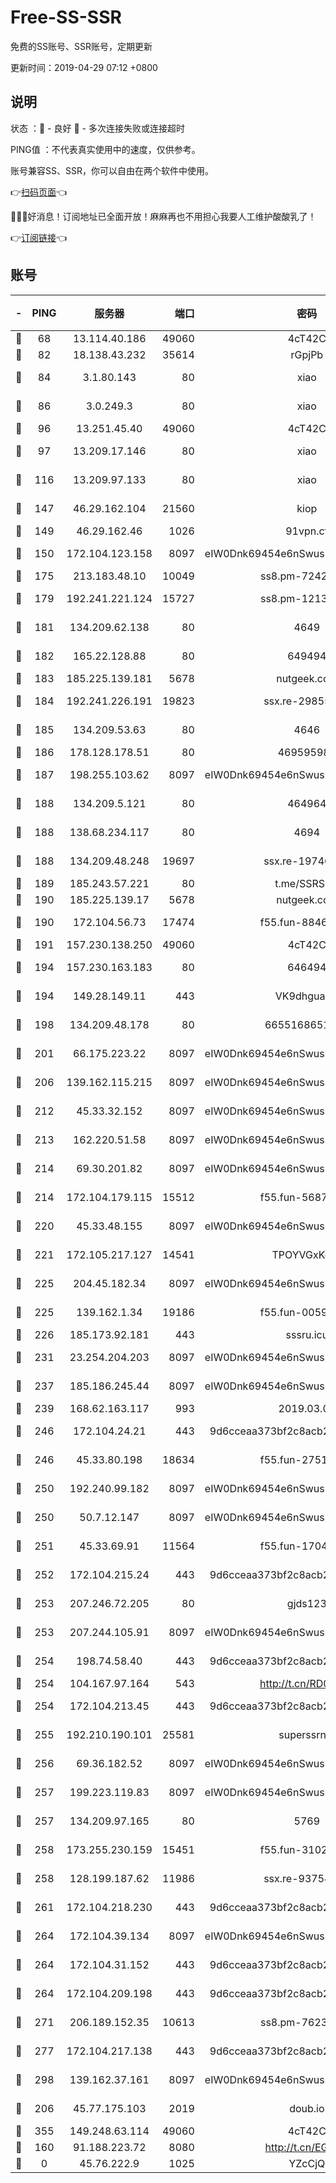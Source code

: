 # Free-SS-SSR

免费的SS账号、SSR账号，定期更新

更新时间：2019-04-29 07:12 +0800

## 说明

状态     ：🙂 - 良好 🙁 - 多次连接失败或连接超时

PING值   ：不代表真实使用中的速度，仅供参考。

账号兼容SS、SSR，你可以自由在两个软件中使用。

👉[扫码页面](https://liesauer.github.io/Free-SS-SSR/)👈

🎉🎉🎉好消息！订阅地址已全面开放！麻麻再也不用担心我要人工维护酸酸乳了！

👉[订阅链接](https://www.liesauer.net/yogurt/subscribe?ACCESS_TOKEN=DAYxR3mMaZAsaqUb)👈

## 账号

|-|PING|服务器|端口|密码|加密方式|区域|
|:----:|:----:|:-----:|-----:|:----:|:----:|:----:|
|🙂|68|13.114.40.186|49060|4cT42C|chacha20|JP|
|🙂|82|18.138.43.232|35614|rGpjPb|rc4-md5|SG|
|🙂|84|3.1.80.143|80|xiao|aes-128-ctr|SG|
|🙂|86|3.0.249.3|80|xiao|aes-128-ctr|SG|
|🙂|96|13.251.45.40|49060|4cT42C|chacha20|SG|
|🙂|97|13.209.17.146|80|xiao|aes-128-ctr|KR|
|🙂|116|13.209.97.133|80|xiao|aes-128-ctr|KR|
|🙂|147|46.29.162.104|21560|kiop|aes-128-ctr|RU|
|🙂|149|46.29.162.46|1026|91vpn.cf|rc4-md5|RU|
|🙂|150|172.104.123.158|8097|eIW0Dnk69454e6nSwuspv9DmS201tQ0D|aes-256-cfb|JP|
|🙂|175|213.183.48.10|10049|ss8.pm-72420225|rc4-md5|RU|
|🙂|179|192.241.221.124|15727|ss8.pm-12130546|aes-256-cfb|US|
|🙂|181|134.209.62.138|80|4649|aes-256-cfb|US|
|🙂|182|165.22.128.88|80|649494|aes-256-cfb|US|
|🙂|183|185.225.139.181|5678|nutgeek.com|rc4-md5|US|
|🙂|184|192.241.226.191|19823|ssx.re-29855712|aes-256-cfb|US|
|🙂|185|134.209.53.63|80|4646|aes-256-cfb|US|
|🙂|186|178.128.178.51|80|469595985|chacha20|US|
|🙂|187|198.255.103.62|8097|eIW0Dnk69454e6nSwuspv9DmS201tQ0D|aes-256-cfb|US|
|🙂|188|134.209.5.121|80|464964|aes-256-cfb|US|
|🙂|188|138.68.234.117|80|4694|aes-256-cfb|US|
|🙂|188|134.209.48.248|19697|ssx.re-19746019|aes-256-cfb|US|
|🙂|189|185.243.57.221|80|t.me/SSRSUB|rc4-md5|US|
|🙂|190|185.225.139.17|5678|nutgeek.com|rc4-md5|US|
|🙂|190|172.104.56.73|17474|f55.fun-88467380|aes-256-cfb|SG|
|🙂|191|157.230.138.250|49060|4cT42C|chacha20|US|
|🙂|194|157.230.163.183|80|646494|aes-256-cfb|US|
|🙂|194|149.28.149.11|443|VK9dhgualsL|aes-256-cfb|SG|
|🙂|198|134.209.48.178|80|6655168651651|aes-256-cfb|US|
|🙂|201|66.175.223.22|8097|eIW0Dnk69454e6nSwuspv9DmS201tQ0D|aes-256-cfb|US|
|🙂|206|139.162.115.215|8097|eIW0Dnk69454e6nSwuspv9DmS201tQ0D|aes-256-cfb|JP|
|🙂|212|45.33.32.152|8097|eIW0Dnk69454e6nSwuspv9DmS201tQ0D|aes-256-cfb|US|
|🙂|213|162.220.51.58|8097|eIW0Dnk69454e6nSwuspv9DmS201tQ0D|aes-256-cfb|US|
|🙂|214|69.30.201.82|8097|eIW0Dnk69454e6nSwuspv9DmS201tQ0D|aes-256-cfb|US|
|🙂|214|172.104.179.115|15512|f55.fun-56873833|aes-256-cfb|SG|
|🙂|220|45.33.48.155|8097|eIW0Dnk69454e6nSwuspv9DmS201tQ0D|aes-256-cfb|US|
|🙂|221|172.105.217.127|14541|TPOYVGxKglpi|aes-256-cfb|JP|
|🙂|225|204.45.182.34|8097|eIW0Dnk69454e6nSwuspv9DmS201tQ0D|aes-256-cfb|US|
|🙂|225|139.162.1.34|19186|f55.fun-00594492|aes-256-cfb|SG|
|🙂|226|185.173.92.181|443|sssru.icu|rc4-md5|RU|
|🙂|231|23.254.204.203|8097|eIW0Dnk69454e6nSwuspv9DmS201tQ0D|aes-256-cfb|US|
|🙂|237|185.186.245.44|8097|eIW0Dnk69454e6nSwuspv9DmS201tQ0D|aes-256-cfb|NL|
|🙂|239|168.62.163.117|993|2019.03.07|rc4-md5|US|
|🙂|246|172.104.24.21|443|9d6cceaa373bf2c8acb22e60b6a58be6|aes-256-cfb|US|
|🙂|246|45.33.80.198|18634|f55.fun-27519261|aes-256-cfb|US|
|🙂|250|192.240.99.182|8097|eIW0Dnk69454e6nSwuspv9DmS201tQ0D|aes-256-cfb|US|
|🙂|250|50.7.12.147|8097|eIW0Dnk69454e6nSwuspv9DmS201tQ0D|aes-256-cfb|BR|
|🙂|251|45.33.69.91|11564|f55.fun-17042232|aes-256-cfb|US|
|🙂|252|172.104.215.24|443|9d6cceaa373bf2c8acb22e60b6a58be6|aes-256-cfb|US|
|🙂|253|207.246.72.205|80|gjds123|aes-256-cfb|US|
|🙂|253|207.244.105.91|8097|eIW0Dnk69454e6nSwuspv9DmS201tQ0D|aes-256-cfb|US|
|🙂|254|198.74.58.40|443|9d6cceaa373bf2c8acb22e60b6a58be6|aes-256-cfb|US|
|🙂|254|104.167.97.164|543|http://t.cn/RD0D7sx|rc4-md5|CA|
|🙂|254|172.104.213.45|443|9d6cceaa373bf2c8acb22e60b6a58be6|aes-256-cfb|US|
|🙂|255|192.210.190.101|25581|superssrnet|aes-256-cfb|US|
|🙂|256|69.36.182.52|8097|eIW0Dnk69454e6nSwuspv9DmS201tQ0D|aes-256-cfb|US|
|🙂|257|199.223.119.83|8097|eIW0Dnk69454e6nSwuspv9DmS201tQ0D|aes-256-cfb|US|
|🙂|257|134.209.97.165|80|5769|aes-256-cfb|SG|
|🙂|258|173.255.230.159|15451|f55.fun-31029916|aes-256-cfb|US|
|🙂|258|128.199.187.62|11986|ssx.re-93754153|aes-256-cfb|SG|
|🙂|261|172.104.218.230|443|9d6cceaa373bf2c8acb22e60b6a58be6|aes-256-cfb|US|
|🙂|264|172.104.39.134|8097|eIW0Dnk69454e6nSwuspv9DmS201tQ0D|aes-256-cfb|SG|
|🙂|264|172.104.31.152|443|9d6cceaa373bf2c8acb22e60b6a58be6|aes-256-cfb|US|
|🙂|264|172.104.209.198|443|9d6cceaa373bf2c8acb22e60b6a58be6|aes-256-cfb|US|
|🙂|271|206.189.152.35|10613|ss8.pm-76236215|aes-256-cfb|SG|
|🙂|277|172.104.217.138|443|9d6cceaa373bf2c8acb22e60b6a58be6|aes-256-cfb|US|
|🙂|298|139.162.37.161|8097|eIW0Dnk69454e6nSwuspv9DmS201tQ0D|aes-256-cfb|SG|
|🙂|206|45.77.175.103|2019|doub.io|aes-128-ctr|SG|
|🙂|355|149.248.63.114|49060|4cT42C|chacha20|CA|
|🙁|160|91.188.223.72|8080|http://t.cn/EGJIyrl|rc4-md5|RU|
|🙁|0|45.76.222.9|1025|YZcCjQ|rc4-md5|JP|
